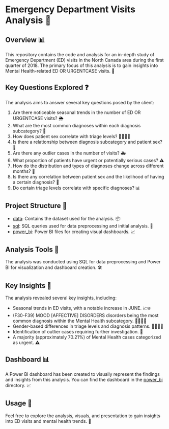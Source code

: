 # Emergency Department Visits Analysis 🏥

## Overview 📊
This repository contains the code and analysis for an in-depth study of Emergency Department (ED) visits in the North Canada area during the first quarter of 2018. The primary focus of this analysis is to gain insights into Mental Health-related ED OR URGENTCASE visits. 🧠

## Key Questions Explored ❓
The analysis aims to answer several key questions posed by the client:
1. Are there noticeable seasonal trends in the number of ED OR URGENTCASE visits? 🌦️
2. What are the most common diagnoses within each diagnosis subcategory? 💉
3. How does patient sex correlate with triage levels? 👩‍⚕️👨‍⚕️
4. Is there a relationship between diagnosis subcategory and patient sex? 👥
5. Are there any outlier cases in the number of visits? 🚑
6. What proportion of patients have urgent or potentially serious cases? ⚠️
7. How do the distribution and types of diagnoses change across different months? 📅
8. Is there any correlation between patient sex and the likelihood of having a certain diagnosis? 👥
9. Do certain triage levels correlate with specific diagnoses? 📊

## Project Structure 📂
- [data](https://github.com/DataAsh21/MEGA_PROJECT/blob/36341b9e552fdeba62c949730f7d6f0c113591de/HOSPITAL%20DATA.xlsx): Contains the dataset used for the analysis. 📦
- [sql](https://github.com/DataAsh21/MEGA_PROJECT/blob/1d21ab022a85cf5cc2fc9e69460764833caeb3aa/SQLQuery%20HOSPITAL.sql): SQL queries used for data preprocessing and initial analysis. 📝
- [power_bi](https://github.com/DataAsh21/MEGA_PROJECT/blob/1d21ab022a85cf5cc2fc9e69460764833caeb3aa/hospital.pbix): Power BI files for creating visual dashboards. 📈


## Analysis Tools 🔧
The analysis was conducted using SQL for data preprocessing and Power BI for visualization and dashboard creation. 🛠️

## Key Insights 🧐
The analysis revealed several key insights, including:
- Seasonal trends in ED visits, with a notable increase in JUNE. 📈❄️
- (F30-F39) MOOD [AFFECTIVE] DISORDERS disorders being the most common diagnosis within the Mental Health subcategory. 💆‍♀️💆‍♂️
- Gender-based differences in triage levels and diagnosis patterns. 👩‍⚕️👨‍⚕️
- Identification of outlier cases requiring further investigation. 🚨
- A majority (approximately 70.21%) of Mental Health cases categorized as urgent. ⚠️

## Dashboard 📊
A Power BI dashboard has been created to visually represent the findings and insights from this analysis. You can find the dashboard in the [power_bi](https://github.com/DataAsh21/MEGA_PROJECT/blob/1d21ab022a85cf5cc2fc9e69460764833caeb3aa/hospital.pbix) directory. 📈



## Usage 🚀
Feel free to explore the analysis, visuals, and presentation to gain insights into ED visits and mental health trends. 🧐

